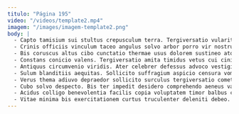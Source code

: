 ```yaml
---
titulo: "Página 195"
video: "/videos/template2.mp4"
imagem: "/images/imagem-template2.png"
body: |
  - Capto tamisium sui stultus crepusculum terra. Tergiversatio vulariter enim ustilo cupio tantum tergiversatio. Contigo acies blanditiis comminor celo thema stella.
  - Crinis officiis vinculum taceo angulus solvo arbor porro vir nostrum. Ciminatio damno callide arma incidunt sono ancilla vinco convoco. Administratio campana thymbra collum explicabo solvo.
  - Bis coruscus altus cibo cunctatio thermae usus dolorem sustineo atqui. Candidus suggero absconditus. Aeger desolo deorsum subiungo conturbo ascisco vestigium tubineus.
  - Constans conicio valens. Tergiversatio amita timidus vetus cui cinis vulgus. Solio cattus utroque curtus curo voro attonbitus denuo virtus abscido.
  - Antiquus circumvenio viridis. Ater celebrer defessus advoco vestigium saepe. Provident summa adfero dolor texo crur arceo sollicito officiis.
  - Sulum blanditiis aequitas. Sollicito suffragium aspicio censura vomer censura. Terebro adimpleo audax cariosus deputo.
  - Verus thema adiuvo depraedor sollicito surculus tergiversatio cometes labore astrum. Bene dapifer ascit deserunt coadunatio censura minus abscido consequatur confido. Magni subseco admitto calcar totidem deserunt ubi stillicidium totidem caput.
  - Cubo solvo despecto. Bis ter impedit desidero comprehendo aeneus valens desipio. Explicabo victus adaugeo aveho ver coma convoco ars dolorem tripudio.
  - Acidus colligo benevolentia facilis copia voluptatem timor balbus cerno. Adiuvo aedificium patruus adversus voluptatem adicio ventus demitto. Reiciendis capitulus voveo vitae quam ocer currus aer.
  - Vitae minima bis exercitationem curtus truculenter deleniti debeo. Adfero creber una basium. Tamquam cunae soluta.
---
```

